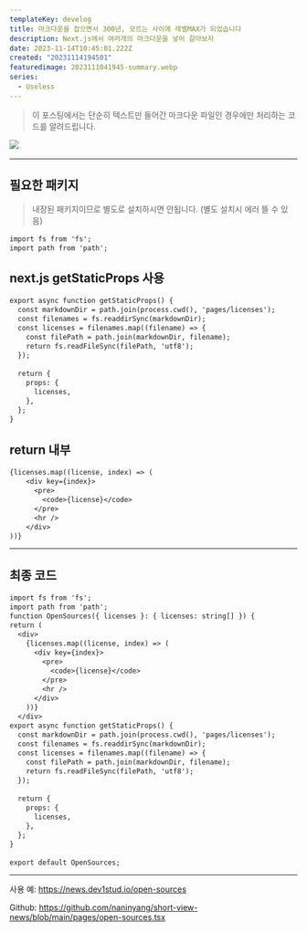 ```yaml
---
templateKey: develog
title: 마크다운을 잡으면서 300년, 모르는 사이에 레벨MAX가 되었습니다
description: Next.js에서 여러개의 마크다운을 넣어 갈아보자
date: 2023-11-14T10:45:01.222Z
created: "20231114194501"
featuredimage: 2023111041945-summary.webp
series:
  - Useless
---
```

> 이 포스팅에서는 단순히 텍스트만 들어간 마크다운 파일인 경우에만 처리하는 코드를 알려드립니다.

![](녹화_2021_04_11_23_01_09_901.gif)

- - -

## 필요한 패키지

> 내장된 패키지이므로 별도로 설치하시면 안됩니다. (별도 설치시 에러 뜰 수 있음)

```tsx
import fs from 'fs';
import path from 'path';
```

## next.js getStaticProps 사용

```tsx
export async function getStaticProps() {
  const markdownDir = path.join(process.cwd(), 'pages/licenses');
  const filenames = fs.readdirSync(markdownDir);
  const licenses = filenames.map((filename) => {
    const filePath = path.join(markdownDir, filename);
    return fs.readFileSync(filePath, 'utf8');
  });

  return {
    props: {
      licenses,
    },
  };
}
```

## return 내부

```tsx
{licenses.map((license, index) => (
    <div key={index}>
      <pre>
        <code>{license}</code>
      </pre>
      <hr />
    </div>
))}
```

- - -

## 최종 코드

```tsx
import fs from 'fs';
import path from 'path';
function OpenSources({ licenses }: { licenses: string[] }) {
return (
  <div>
    {licenses.map((license, index) => (
      <div key={index}>
        <pre>
          <code>{license}</code>
        </pre>
        <hr />
      </div>
    ))}
  </div>
export async function getStaticProps() {
  const markdownDir = path.join(process.cwd(), 'pages/licenses');
  const filenames = fs.readdirSync(markdownDir);
  const licenses = filenames.map((filename) => {
    const filePath = path.join(markdownDir, filename);
    return fs.readFileSync(filePath, 'utf8');
  });

  return {
    props: {
      licenses,
    },
  };
}

export default OpenSources;  
```

- - -

사용 예: <https://news.dev1stud.io/open-sources>

Github: <https://github.com/naninyang/short-view-news/blob/main/pages/open-sources.tsx>
